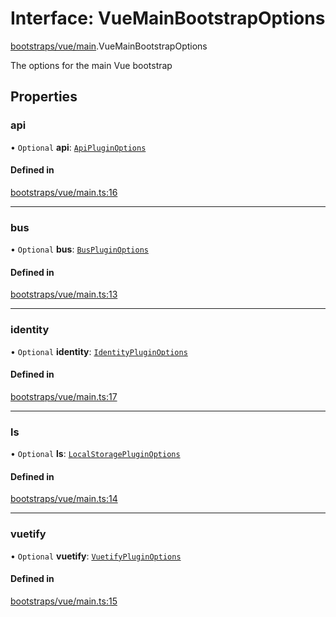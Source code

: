 # Interface: VueMainBootstrapOptions

[bootstraps/vue/main](../modules/bootstraps_vue_main.md).VueMainBootstrapOptions

The options for the main Vue bootstrap

## Properties

### <a id="api" name="api"></a> api

• `Optional` **api**: [`ApiPluginOptions`](plugins_api.ApiPluginOptions.md)

#### Defined in

[bootstraps/vue/main.ts:16](https://github.com/jakguru/vueprint/blob/cca61f2/bootstraps/vue/main.ts#L16)

___

### <a id="bus" name="bus"></a> bus

• `Optional` **bus**: [`BusPluginOptions`](plugins_bus.BusPluginOptions.md)

#### Defined in

[bootstraps/vue/main.ts:13](https://github.com/jakguru/vueprint/blob/cca61f2/bootstraps/vue/main.ts#L13)

___

### <a id="identity" name="identity"></a> identity

• `Optional` **identity**: [`IdentityPluginOptions`](plugins_identity.IdentityPluginOptions.md)

#### Defined in

[bootstraps/vue/main.ts:17](https://github.com/jakguru/vueprint/blob/cca61f2/bootstraps/vue/main.ts#L17)

___

### <a id="ls" name="ls"></a> ls

• `Optional` **ls**: [`LocalStoragePluginOptions`](plugins_ls.LocalStoragePluginOptions.md)

#### Defined in

[bootstraps/vue/main.ts:14](https://github.com/jakguru/vueprint/blob/cca61f2/bootstraps/vue/main.ts#L14)

___

### <a id="vuetify" name="vuetify"></a> vuetify

• `Optional` **vuetify**: [`VuetifyPluginOptions`](plugins_vuetify.VuetifyPluginOptions.md)

#### Defined in

[bootstraps/vue/main.ts:15](https://github.com/jakguru/vueprint/blob/cca61f2/bootstraps/vue/main.ts#L15)
